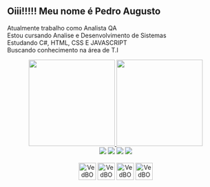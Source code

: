 <h2>Oiii!!!!! Meu nome é Pedro Augusto</h2>

 Atualmente trabalho como Analista QA</br>
 Estou cursando Analise e Desenvolvimento de Sistemas </br> Estudando C#, HTML, CSS E JAVASCRIPT</br>
 Buscando conhecimento na área de T.I</br>

<div align="center">
  <a href="https://github.com/BDevOne">
  <img height="200em" src="https://github-readme-stats.vercel.app/api?username=BDevOne&show_icons=true&theme=dark&include_all_commits=true&count_private=true"/>
  <img height="200em" src="https://github-readme-stats.vercel.app/api/top-langs/?username=BDevOne&layout=compact&langs_count=7&theme=dark"/>
   <br>
  <div>
  <a href="https://www.instagram.com/p.augusto_123_/" target="_blank"><img src="https://img.shields.io/badge/-Instagram-%23E4405F?style=for-the-badge&logo=instagram&logoColor=white" target="_blank"></a>
 <a href="https://discord.gg/YFCgCbD42t" target="_blank"><img src="https://img.shields.io/badge/Discord-7289DA?style=for-the-badge&logo=discord&logoColor=white" target="_blank"></a> 
  <a href = "filipesantosaraujo34@gmail.com"><img src="https://img.shields.io/badge/-Gmail-%23333?style=for-the-badge&logo=gmail&logoColor=white" target="_blank"></a>
  <a href="https://www.linkedin.com/in/tio-chico-marreta-900717247/" target="_blank"><img src="https://img.shields.io/badge/-LinkedIn-%230077B5?style=for-the-badge&logo=linkedin&logoColor=white" target="_blank"></a>
  </div>  
    <div style="display: inline_block"><br> 
       <img align="center" alt="VedBOne" height="40" width="40" src="https://cdn.jsdelivr.net/gh/devicons/devicon/icons/csharp/csharp-line.svg">
       <img align="center" alt="VedBOne" height="40" width="40" src="https://cdn.jsdelivr.net/gh/devicons/devicon/icons/css3/css3-original.svg">   
       <img align="center" alt="VedBOne" height="40" width="40" src="https://cdn.jsdelivr.net/gh/devicons/devicon/icons/html5/html5-original.svg">
       <img align="center" alt="VedBOne" height="40" width="40" src="https://cdn.jsdelivr.net/gh/devicons/devicon/icons/javascript/javascript-original.svg">    
     </div>
     
